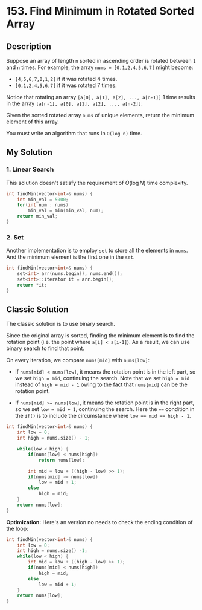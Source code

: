 # 153. Find Minimum in Rotated Sorted Array

## Description
Suppose an array of length `n` sorted in ascending order is rotated between `1` and `n` times. For example, the array `nums = [0,1,2,4,5,6,7]` might become:

- `[4,5,6,7,0,1,2]` if it was rotated 4 times.
- `[0,1,2,4,5,6,7]` if it was rotated 7 times.

Notice that rotating an array `[a[0], a[1], a[2], ..., a[n-1]]` 1 time results in the array `[a[n-1], a[0], a[1], a[2], ..., a[n-2]]`.

Given the sorted rotated array `nums` of unique elements, return the minimum element of this array.

You must write an algorithm that runs in `O(log n)` time.

 
## My Solution
### 1. Linear Search
This solution doesn't satisfy the requirement of $O(\log N)$ time complexity. 
```c++
int findMin(vector<int>& nums) {
    int min_val = 5000;
    for(int num : nums) 
        min_val = min(min_val, num);
    return min_val;
}
```

### 2. Set
Another implementation is to employ `set` to store all the elements in `nums`. And the minimum element is the first one in the `set`.
```C++
int findMin(vector<int>& nums) {
    set<int> arr(nums.begin(), nums.end());
    set<int>::iterator it = arr.begin();
    return *it;
}
```

## Classic Solution
The classic solution is to use binary search.

Since the original array is sorted, finding the minimum element is to find the rotation point (i.e. the point where `a[i] < a[i-1]`). As a result, we can use binary search to find that point.

On every iteration, we compare `nums[mid]` with `nums[low]`:
 
- If `nums[mid] < nums[low]`, it means the rotation point is in the left part, so we set `high = mid`, continuing the search. Note that we set `high = mid` instead of `high = mid - 1` owing to the fact that `nums[mid]` can be the rotation point.

- If `nums[mid] >= nums[low]`, it means the rotation point is in the right part, so we set `low = mid + 1`, continuing the search. Here the `==` condition in the `if()` is to include the circumstance where `low == mid == high - 1`. 

```C++
int findMin(vector<int>& nums) {
    int low = 0;
    int high = nums.size() - 1;

    while(low < high) {
        if(nums[low] < nums[high])
            return nums[low];

        int mid = low + ((high - low) >> 1);
        if(nums[mid] >= nums[low])
            low = mid + 1;
        else
            high = mid;
    }
    return nums[low];
}
```

**Optimization:**
Here's an version no needs to check the ending condition of the loop:
```C++
int findMin(vector<int>& nums) {
    int low = 0;
    int high = nums.size() -1;
    while(low < high) {
        int mid = low + ((high - low) >> 1);
        if(nums[mid] < nums[high])
            high = mid;
        else
            low = mid + 1;
    }
    return nums[low];
}
```